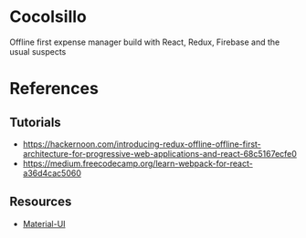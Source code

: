 # Cocolsillo
Offline first expense manager build with React, Redux, Firebase and the usual suspects

# References

## Tutorials
* https://hackernoon.com/introducing-redux-offline-offline-first-architecture-for-progressive-web-applications-and-react-68c5167ecfe0
* https://medium.freecodecamp.org/learn-webpack-for-react-a36d4cac5060

## Resources
* [Material-UI](http://www.material-ui.com/)

